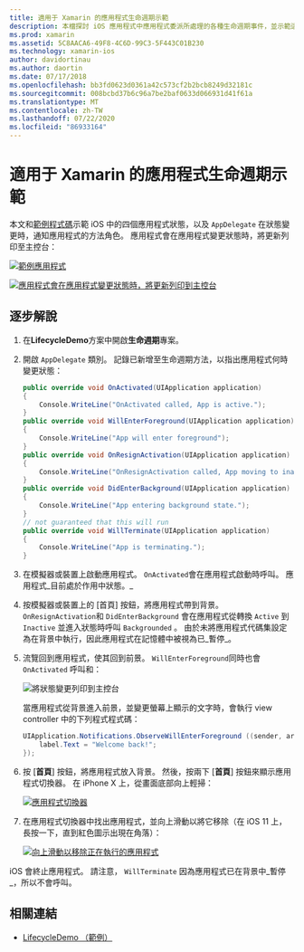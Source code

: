 ```yaml
---
title: 適用于 Xamarin 的應用程式生命週期示範
description: 本檔探討 iOS 應用程式中應用程式委派所處理的各種生命週期事件，並示範這些事件的處理時機和方式。
ms.prod: xamarin
ms.assetid: 5C8AACA6-49F8-4C6D-99C3-5F443C01B230
ms.technology: xamarin-ios
author: davidortinau
ms.author: daortin
ms.date: 07/17/2018
ms.openlocfilehash: bb3fd0623d0361a42c573cf2b2bcb8249d32181c
ms.sourcegitcommit: 008bcbd37b6c96a7be2baf0633d066931d41f61a
ms.translationtype: MT
ms.contentlocale: zh-TW
ms.lasthandoff: 07/22/2020
ms.locfileid: "86933164"
---
```

# <a name="application-lifecycle-demo-for-xamarinios"></a>適用于 Xamarin 的應用程式生命週期示範

本文和[範例程式碼](https://docs.microsoft.com/samples/xamarin/ios-samples/lifecycledemo)示範 iOS 中的四個應用程式狀態，以及 `AppDelegate` 在狀態變更時，通知應用程式的方法角色。 應用程式會在應用程式變更狀態時，將更新列印至主控台：

[![範例應用程式](application-lifecycle-demo-images/image3-sml.png)](application-lifecycle-demo-images/image3.png#lightbox)

[![應用程式會在應用程式變更狀態時，將更新列印到主控台](application-lifecycle-demo-images/image4.png)](application-lifecycle-demo-images/image4.png#lightbox)

## <a name="walkthrough"></a>逐步解說

1. 在**LifecycleDemo**方案中開啟**生命週期**專案。
1. 開啟 `AppDelegate` 類別。 記錄已新增至生命週期方法，以指出應用程式何時變更狀態：

    ```csharp
    public override void OnActivated(UIApplication application)
    {
        Console.WriteLine("OnActivated called, App is active.");
    }
    public override void WillEnterForeground(UIApplication application)
    {
        Console.WriteLine("App will enter foreground");
    }
    public override void OnResignActivation(UIApplication application)
    {
        Console.WriteLine("OnResignActivation called, App moving to inactive state.");
    }
    public override void DidEnterBackground(UIApplication application)
    {
        Console.WriteLine("App entering background state.");
    }
    // not guaranteed that this will run
    public override void WillTerminate(UIApplication application)
    {
        Console.WriteLine("App is terminating.");
    }
    ```

1. 在模擬器或裝置上啟動應用程式。 `OnActivated`會在應用程式啟動時呼叫。 應用程式_目前處於作用中狀態。_
1. 按模擬器或裝置上的 [首頁] 按鈕，將應用程式帶到背景。 `OnResignActivation`和 `DidEnterBackground` 會在應用程式從轉換 `Active` 到 `Inactive` 並進入狀態時呼叫 `Backgrounded` 。 由於未將應用程式代碼集設定為在背景中執行，因此應用程式在記憶體中被視為已_暫停_。
1. 流覽回到應用程式，使其回到前景。 `WillEnterForeground`同時也會 `OnActivated` 呼叫和：

    ![將狀態變更列印到主控台](application-lifecycle-demo-images/image4.png)

    當應用程式從背景進入前景，並變更螢幕上顯示的文字時，會執行 view controller 中的下列程式程式碼：

    ```csharp
    UIApplication.Notifications.ObserveWillEnterForeground ((sender, args) => {
        label.Text = "Welcome back!";
    });
    ```

1. 按 [**首頁**] 按鈕，將應用程式放入背景。 然後，按兩下 [**首頁**] 按鈕來顯示應用程式切換器。 在 iPhone X 上，從畫面底部向上輕掃：

    [![應用程式切換器](application-lifecycle-demo-images/app-switcher-sml.png "應用程式切換器")](application-lifecycle-demo-images/app-switcher.png#lightbox)
  
1. 在應用程式切換器中找出應用程式，並向上滑動以將它移除（在 iOS 11 上，長按一下，直到紅色圖示出現在角落）：

    [![向上滑動以移除正在執行的應用程式](application-lifecycle-demo-images/app-switcher-swipe-sml.png "向上滑動以移除正在執行的應用程式")](application-lifecycle-demo-images/app-switcher-swipe.png#lightbox)

iOS 會終止應用程式。 請注意， `WillTerminate` 因為應用程式已在背景中_暫停_，所以不會呼叫。

## <a name="related-links"></a>相關連結

- [LifecycleDemo （範例）](https://docs.microsoft.com/samples/xamarin/ios-samples/lifecycledemo)
